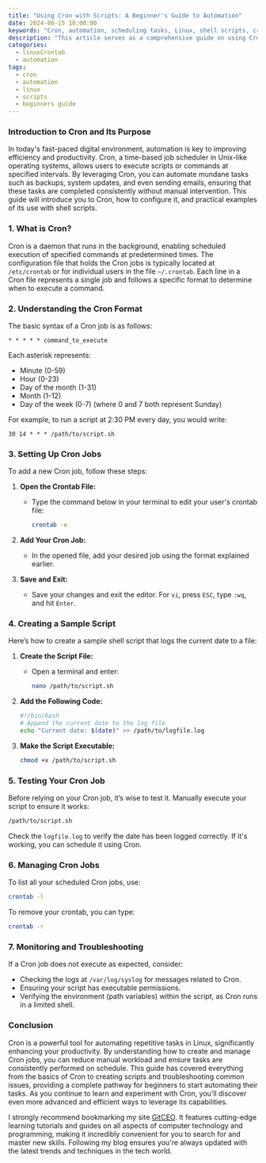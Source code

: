 ```yaml
---
title: "Using Cron with Scripts: A Beginner's Guide to Automation"
date: 2024-06-15 10:00:00
keywords: "Cron, automation, scheduling tasks, Linux, shell scripts, cron jobs, beginner guide"
description: "This article serves as a comprehensive guide on using Cron for task automation in Linux environments. Learn what Cron is, how to set it up, and how to create cron jobs for executing scripts at specified intervals. Discover practical examples and best practices, making it easier for beginners to leverage this powerful tool for automated task management. The guide covers the steps involved in writing, configuring, and monitoring Cron jobs, providing an essential resource for anyone looking to enhance their productivity through automation."
categories:
  - linuxCrontab
  - automation
tags:
  - cron
  - automation
  - linux
  - scripts
  - beginners guide
---
```


### Introduction to Cron and Its Purpose

In today's fast-paced digital environment, automation is key to improving efficiency and productivity. Cron, a time-based job scheduler in Unix-like operating systems, allows users to execute scripts or commands at specified intervals. By leveraging Cron, you can automate mundane tasks such as backups, system updates, and even sending emails, ensuring that these tasks are completed consistently without manual intervention. This guide will introduce you to Cron, how to configure it, and practical examples of its use with shell scripts.

<!-- more -->

### 1. What is Cron?

Cron is a daemon that runs in the background, enabling scheduled execution of specified commands at predetermined times. The configuration file that holds the Cron jobs is typically located at `/etc/crontab` or for individual users in the file `~/.crontab`. Each line in a Cron file represents a single job and follows a specific format to determine when to execute a command.

### 2. Understanding the Cron Format

The basic syntax of a Cron job is as follows:

```
* * * * * command_to_execute
```

Each asterisk represents:

- Minute (0-59)
- Hour (0-23)
- Day of the month (1-31)
- Month (1-12)
- Day of the week (0-7) (where 0 and 7 both represent Sunday)

For example, to run a script at 2:30 PM every day, you would write:

```
30 14 * * * /path/to/script.sh
```

### 3. Setting Up Cron Jobs

To add a new Cron job, follow these steps:

1. **Open the Crontab File:**
   - Type the command below in your terminal to edit your user's crontab file:
     ```sh
     crontab -e
     ```

2. **Add Your Cron Job:**
   - In the opened file, add your desired job using the format explained earlier.
   
3. **Save and Exit:**
   - Save your changes and exit the editor. For `vi`, press `ESC`, type `:wq`, and hit `Enter`.

### 4. Creating a Sample Script

Here’s how to create a sample shell script that logs the current date to a file:

1. **Create the Script File:**
   - Open a terminal and enter:
     ```sh
     nano /path/to/script.sh
     ```

2. **Add the Following Code:**
   ```sh
   #!/bin/bash
   # Append the current date to the log file
   echo "Current date: $(date)" >> /path/to/logfile.log
   ```

3. **Make the Script Executable:**
   ```sh
   chmod +x /path/to/script.sh
   ```

### 5. Testing Your Cron Job

Before relying on your Cron job, it’s wise to test it. Manually execute your script to ensure it works:

```sh
/path/to/script.sh
```

Check the `logfile.log` to verify the date has been logged correctly. If it's working, you can schedule it using Cron.

### 6. Managing Cron Jobs

To list all your scheduled Cron jobs, use:

```sh
crontab -l
```

To remove your crontab, you can type:

```sh
crontab -r
```

### 7. Monitoring and Troubleshooting

If a Cron job does not execute as expected, consider:

- Checking the logs at `/var/log/syslog` for messages related to Cron.
- Ensuring your script has executable permissions.
- Verifying the environment (path variables) within the script, as Cron runs in a limited shell.

### Conclusion

Cron is a powerful tool for automating repetitive tasks in Linux, significantly enhancing your productivity. By understanding how to create and manage Cron jobs, you can reduce manual workload and ensure tasks are consistently performed on schedule. This guide has covered everything from the basics of Cron to creating scripts and troubleshooting common issues, providing a complete pathway for beginners to start automating their tasks. As you continue to learn and experiment with Cron, you’ll discover even more advanced and efficient ways to leverage its capabilities.

I strongly recommend bookmarking my site [GitCEO](https://gitceo.com). It features cutting-edge learning tutorials and guides on all aspects of computer technology and programming, making it incredibly convenient for you to search for and master new skills. Following my blog ensures you're always updated with the latest trends and techniques in the tech world.